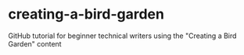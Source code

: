# creating-a-bird-garden
GitHub tutorial for beginner technical writers using the "Creating a Bird Garden" content
